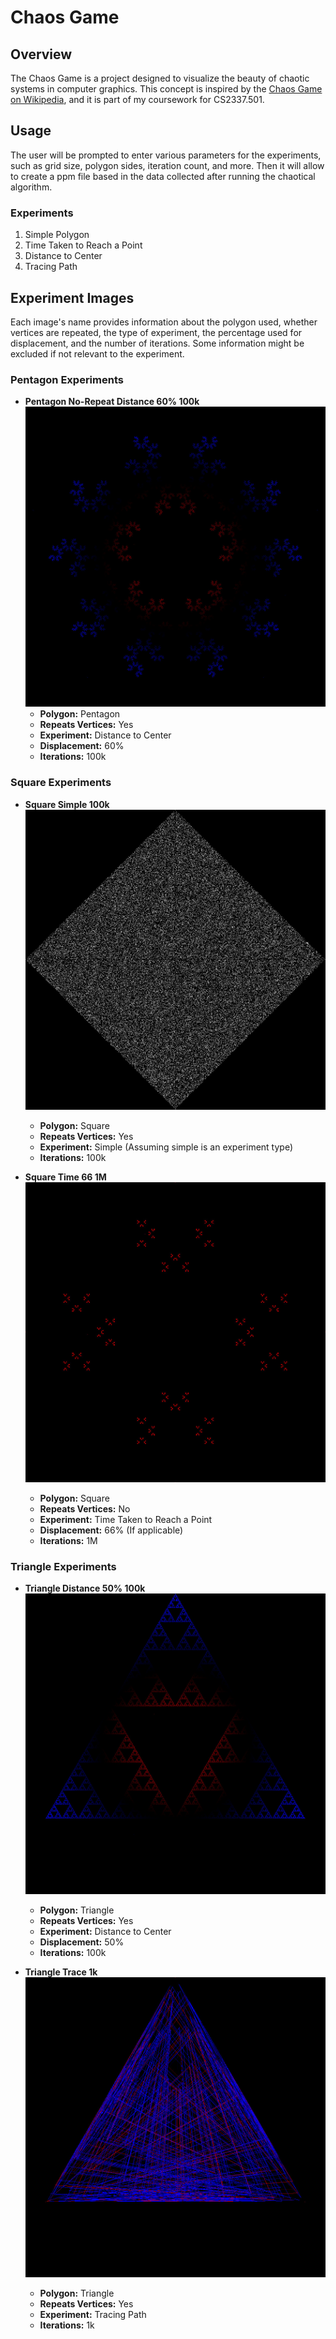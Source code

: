 # Chaos Game
## Overview
The Chaos Game is a project designed to visualize the beauty of chaotic systems in computer graphics. This concept is inspired by the [Chaos Game on Wikipedia](https://en.wikipedia.org/wiki/Chaos_game), and it is part of my coursework for CS2337.501.

## Usage
The user will be prompted to enter various parameters for the experiments, such as grid size, polygon sides, iteration count, and more. Then it will allow to create a ppm file based in the data collected after running the chaotical algorithm.

### Experiments
1. Simple Polygon
2. Time Taken to Reach a Point
3. Distance to Center
4. Tracing Path

## Experiment Images
Each image's name provides information about the polygon used, whether vertices are repeated, the type of experiment, the percentage used for displacement, and the number of iterations. Some information might be excluded if not relevant to the experiment.

### Pentagon Experiments
- **Pentagon No-Repeat Distance 60% 100k**
  ![Pentagon No-Repeat Distance 60% 100k](./experiments/images/pentagon-norepeat-dist-60-100k.jpg)
  - **Polygon:** Pentagon
  - **Repeats Vertices:** Yes
  - **Experiment:** Distance to Center
  - **Displacement:** 60%
  - **Iterations:** 100k

### Square Experiments
- **Square Simple 100k**
  ![Square Simple 100k](./experiments/images/square-simple-100k.jpg)
  - **Polygon:** Square
  - **Repeats Vertices:** Yes
  - **Experiment:** Simple (Assuming simple is an experiment type)
  - **Iterations:** 100k

- **Square Time 66 1M**
  ![Square Time 66 1M](./experiments/images/square-time-66-1M.jpg)
  - **Polygon:** Square
  - **Repeats Vertices:** No
  - **Experiment:** Time Taken to Reach a Point
  - **Displacement:** 66% (If applicable)
  - **Iterations:** 1M

### Triangle Experiments
- **Triangle Distance 50% 100k**
  ![Triangle Distance 50% 100k](./experiments/images/triangle-dist-50-100k.jpg)
  - **Polygon:** Triangle
  - **Repeats Vertices:** Yes
  - **Experiment:** Distance to Center
  - **Displacement:** 50%
  - **Iterations:** 100k

- **Triangle Trace 1k**
  ![Triangle Trace 1k](./experiments/images/triangle-trace-1k.jpg)
  - **Polygon:** Triangle
  - **Repeats Vertices:** Yes
  - **Experiment:** Tracing Path
  - **Iterations:** 1k

